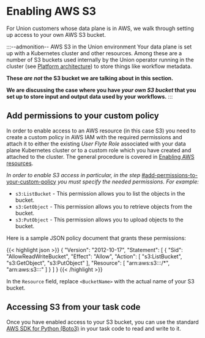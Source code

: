 # Enabling AWS S3

For Union customers whose data plane is in AWS, we walk through setting up access to your own AWS S3 bucket.

:::--admonition-- AWS S3 in the Union environment
Your data plane is set up with a Kubernetes cluster and other resources.
Among these are a number of S3 buckets used internally by the Union operator running in the cluster (see [Platform architecture](../../platform-architecture.md)) to store things like workflow metadata.

**These **_**are not**_** the S3 bucket we are talking about in this section.**

**We are discussing the case where you have **_**your own S3 bucket**_** that you set up to store input and output data used by your workflows.**
:::

## Add permissions to your custom policy

In order to enable access to an AWS resource (in this case S3) you need to create a custom policy in AWS IAM with the required permissions and attach it to either the existing _User Flyte Role_ associated with your data plane Kubernetes cluster or to a custom role which you have created and attached to the cluster.
The general procedure is covered in [Enabling AWS resources](./index.md).

_In order to enable S3 access in particular, in the step_ [#add-permissions-to-your-custom-policy](./enabling-aws-s3.md#add-permissions-to-your-custom-policy) _you must specify the needed permissions. For example:_

- `s3:ListBucket` - This permission allows you to list the objects in the bucket.
- `s3:GetObject` - This permission allows you to retrieve objects from the bucket.
- `s3:PutObject` - This permission allows you to upload objects to the bucket.

Here is a sample JSON policy document that grants these permissions:

{{< highlight json >}}
{
"Version": "2012-10-17",
"Statement": [
{
"Sid": "AllowReadWriteBucket",
"Effect": "Allow",
"Action": [
"s3:ListBucket",
"s3:GetObject",
"s3:PutObject"
],
"Resource": [
"arn:aws:s3:::<BucketName>/*",
"arn:aws:s3:::<BucketName>"
]
}
]
}
{{< /highlight >}}

In the `Resource` field, replace `<BucketName>` with the actual name of your S3 bucket.

## Accessing S3 from your task code

Once you have enabled access to your S3 bucket, you can use the standard [AWS SDK for Python (Boto3)](https://aws.amazon.com/sdk-for-python/) in your task code to read and write to it.
